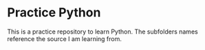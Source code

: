 # Practice Python
This is a practice repository to learn Python. The subfolders names reference the source I am learning from.
